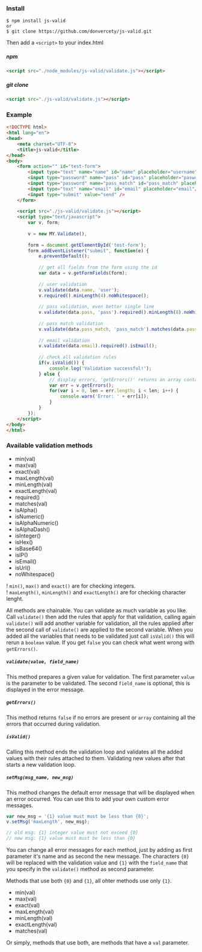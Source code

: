 ### Install
    $ npm install js-valid
    or
    $ git clone https://github.com/donvercety/js-valid.git

Then add a `<script>` to your index.html

##### npm

```html
<script src="./node_modules/js-valid/validate.js"></script>
```

##### git clone

```html
<script src="./js-valid/validate.js"></script>
```

### Example

```html
<!DOCTYPE html>
<html lang="en">
<head>
    <meta charset="UTF-8">
    <title>js-valid</title>
</head>
<body>
    <form action="" id="test-form">
        <input type="text" name="name" id="name" placeholder="username"/>
        <input type="password" name="pass" id="pass" placeholder="pasword"/>
        <input type="password" name="pass_match" id="pass_match" placeholder="repeat password"/>
        <input type="text" name="email" id="email" placeholder="email"/>
        <input type="submit" value="send" />
    </form>
    
    <script src="./js-valid/validate.js"></script>
    <script type="text/javascript">
        var v, form; 
    
        v = new MY.Validate(),
        
        form = document.getElementById('test-form');
        form.addEventListener("submit", function(e) {
            e.preventDefault();
            
            // get all fields from the form using the id
            var data = v.getFormFields(form);
            
            // user validation
            v.validate(data.name, 'user');
            v.required().minLength(4).noWhitespace();
            
            // pass validation, even better single line
            v.validate(data.pass, 'pass').required().minLength(8).noWhitespace();
            
            // pass match validation
            v.validate(data.pass_match, 'pass_match').matches(data.pass);
            
            // email validation
            v.validate(data.email).required().isEmail();
            
            // check all validation rules
            if(v.isValid()) { 
                console.log('Validation successful!');
            } else {
                // display errors, 'getErrors()' returns an array containing all errors that occurred
                var err = v.getErrors();
                for(var i = 0, len = err.length; i < len; i++) {
                    console.warn('Error: ' + err[i]);
                }
            }
        });
    </script>
</body>
</html>
```

### Available validation methods
- min(val)
- max(val)
- exact(val)
- maxLength(val)
- minLength(val)
- exactLength(val)
- required()
- matches(val)
- isAlpha()
- isNumeric()
- isAlphaNumeric()
- isAlphaDash()
- isInteger()
- isHex()
- isBase64()
- isIP()
- isEmail()
- isUrl()
- noWhitespace()

! `min()`, `max()` and `exact()` are for checking integers.  
! `maxLength()`, `minLength()` and `exactLength()` are for checking character lenght.

All methods are chainable. You can validate as much variable as you like. Call `validate()` then add the rules that apply for that validation, calling again `validate()` will add another variable for validation, all the rules applied after the second call of `validate()` are applied to the second variable. When you added all the variables that needs to be validated just call `isValid()` this will rerun a `boolean` value. If you get `false` you can check what went wrong with `getErrors()`.

##### `validate(value, field_name)`
This method prepares a given value for validation. The first parameter `value` is the parameter to be validated. The second `field_name` is optional, this is displayed in the error message.

##### `getErrors()`
This method returns `false` if no errors are present or `array` containing all the errors that occurred during validation.

##### `isValid()`
Calling this method ends the validation loop and validates all the added values with their rules attached to them. Validating new values after that starts a new validation loop.

##### `setMsg(msg_name, new_msg)`
This method changes the default error message that will be displayed when an error occurred. You can use this to add your own custom error messages.

```js
var new_msg = '{1} value must must be less than {0}';
v.setMsg('maxLength', new_msg);

// old msg: {1} integer value must not exceed {0}
// new msg: {1} value must must be less than {0}
```

You can change all error messages for each method, just by adding as first parameter it's name and as second the new message. The characters `{0}` will be replaced with the validation value and `{1}` with the `field_name` that you specify in the `validate()` method as second parameter.

Methods that use both `{0}` and `{1}`, all ohter methods use only `{1}`.

- min(val)
- max(val)
- exact(val)
- maxLength(val)
- minLength(val)
- exactLength(val)
- matches(val)


Or simply, methods that use both, are methods that have a `val` parameter.